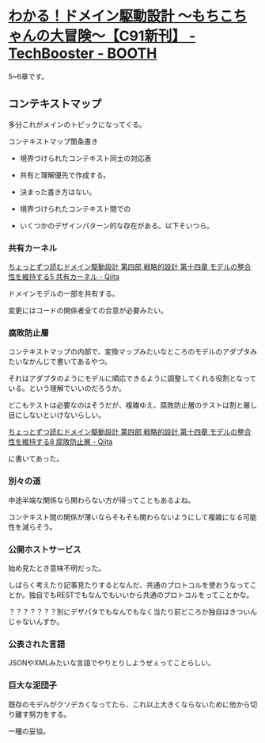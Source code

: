 # [わかる！ドメイン駆動設計 ～もちこちゃんの大冒険～【C91新刊】 - TechBooster - BOOTH](https://booth.pm/ja/items/392260)

5~6章です。

## コンテキストマップ

多分これがメインのトピックになってくる。

コンテキストマップ箇条書き

+ 境界づけられたコンテキスト同士の対応表

+ 共有と理解優先で作成する。

+ 決まった書き方はない。

+ 境界づけられたコンテキスト間での

+ いくつかのデザインパターン的な存在がある。以下そいつら。

### 共有カーネル

[ちょっとずつ読むドメイン駆動設計 第四部 戦略的設計 第十四章 モデルの整合性を維持する5 共有カーネル - Qiita](https://qiita.com/YasuhiroKimesawa/items/7895d8c28137bd34008a)

ドメインモデルの一部を共有する。

変更にはコードの関係者全ての合意が必要みたい。

### 腐敗防止層

コンテキストマップの内部で、変換マップみたいなところのモデルのアダプタみたいなかんじで書いてあるやつ。

それはアダプタのようにモデルに順応できるように調整してくれる役割となっている。という理解でいいのだろうか。

どこもテストは必要なのはそうだが、複雑ゆえ、腐敗防止層のテストは割と厳し目にしないといけないらしい。

[ちょっとずつ読むドメイン駆動設計 第四部 戦略的設計 第十四章 モデルの整合性を維持する8 腐敗防止層 - Qiita](https://qiita.com/YasuhiroKimesawa/items/bf22f7a970d5ee29a111)

に書いてあった。

### 別々の道

中途半端な関係なら関わらない方が得ってこともあるよね。

コンテキスト間の関係が薄いならそもそも関わらないようにして複雑になる可能性を減らそう。

### 公開ホストサービス

始め見たとき意味不明だった。

しばらく考えたり記事見たりするとなんだ、共通のプロトコルを使おうなってことか。独自でもRESTでもなんでもいいから共通のプロトコルをってことかな。

？？？？？？？別にデザパタでもなんでもなく当たり前どころか独自はきついんじゃないんすか。

### 公表された言語

JSONやXMLみたいな言語でやりとりしようぜぇってことらしい。

### 巨大な泥団子

既存のモデルがクソデカくなってたら、これ以上大きくならないために他から切り離す努力をする。

一種の妥協。
